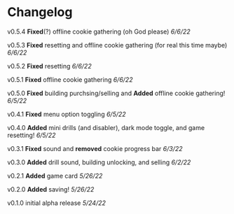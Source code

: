 # Changelog

v0.5.4 **Fixed**(?) offline cookie gathering (oh God please) *6/6/22*

v0.5.3 **Fixed** resetting and offline cookie gathering (for real this time maybe) *6/6/22*

v0.5.2 **Fixed** resetting *6/6/22*

v0.5.1 **Fixed** offline cookie gathering _6/6/22_

v0.5.0 **Fixed** building purchsing/selling and **Added** offline cookie gathering! _6/5/22_

v0.4.1 **Fixed** menu option toggling _6/5/22_

v0.4.0 **Added** mini drills (and disabler), dark mode toggle, and game resetting! _6/5/22_

v0.3.1 **Fixed** sound and **removed** cookie progress bar _6/3/22_

v0.3.0 **Added** drill sound, building unlocking, and selling _6/2/22_

v0.2.1 **Added** game card _5/26/22_

v0.2.0 **Added** saving! _5/26/22_

v0.1.0 initial alpha release _5/24/22_
